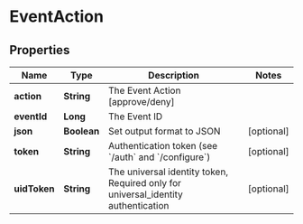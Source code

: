 

# EventAction


## Properties

| Name | Type | Description | Notes |
|------------ | ------------- | ------------- | -------------|
|**action** | **String** | The Event Action [approve/deny] |  |
|**eventId** | **Long** | The Event ID |  |
|**json** | **Boolean** | Set output format to JSON |  [optional] |
|**token** | **String** | Authentication token (see &#x60;/auth&#x60; and &#x60;/configure&#x60;) |  [optional] |
|**uidToken** | **String** | The universal identity token, Required only for universal_identity authentication |  [optional] |



